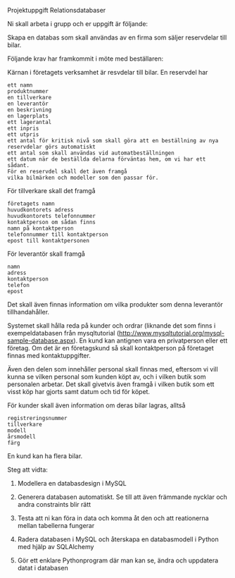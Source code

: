 Projektuppgift Relationsdatabaser

Ni skall arbeta i grupp och er uppgift är följande:

Skapa en databas som skall användas av en firma som säljer reservdelar till bilar.

Följande krav har framkommit i möte med beställaren:

Kärnan i företagets verksamhet är resvdelar till bilar. En reservdel har

    ett namn
    produktnummer
    en tillverkare
    en leverantör
    en beskrivning
    en lagerplats
    ett lagerantal
    ett inpris
    ett utpris
    ett antal för kritisk nivå som skall göra att en beställning av nya reservdelar görs automatiskt
    ett antal som skall användas vid automatbeställningen
    ett datum när de beställda delarna förväntas hem, om vi har ett sådant.
    För en reservdel skall det även framgå
    vilka bilmärken och modeller som den passar för.

För tillverkare skall det framgå

    företagets namn
    huvudkontorets adress
    huvudkontorets telefonnummer
    kontaktperson om sådan finns
    namn på kontaktperson
    telefonnummer till kontaktperson
    epost till kontaktpersonen
     

För leverantör skall framgå

    namn
    adress
    kontaktperson
    telefon
    epost

Det skall även finnas information om vilka produkter som denna leverantör tillhandahåller.

Systemet skall hålla reda på kunder och ordrar (liknande det som finns i exempeldatabasen från mysqltutorial (http://www.mysqltutorial.org/mysql-sample-database.aspx). En kund kan antignen vara en privatperson eller ett företag. Om det är en företagskund så skall kontaktperson på företaget finnas med kontaktuppgifter.

Även den delen som innehåller personal skall finnas med, eftersom vi vill kunna se vilken personal som kunden köpt av, och i vilken butik som personalen arbetar. Det skall givetvis även framgå i vilken butik som ett visst köp har gjorts samt datum och tid för köpet.

För kunder skall även information om deras bilar lagras, alltså

    registreringsnummer
    tillverkare
    modell
    årsmodell
    färg

En kund kan ha flera bilar.

 
Steg att vidta:

1. Modellera en databasdesign i MySQL

2. Generera databasen automatiskt. Se till att även främmande nycklar och andra constraints blir rätt

3. Testa att ni kan föra in data och komma åt den och att reationerna mellan tabellerna fungerar

4. Radera databasen i MySQL och återskapa en databasmodell i Python med hjälp av SQLAlchemy

5. Gör ett enklare Pythonprogram där man kan se, ändra och uppdatera datat i databasen
